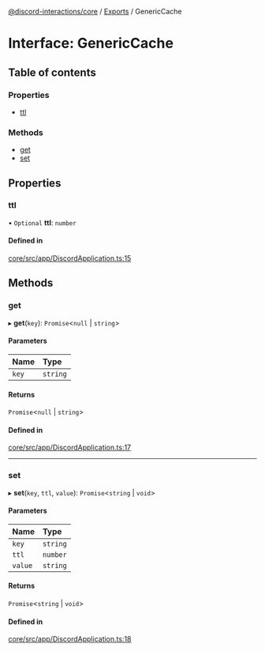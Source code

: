 [@discord-interactions/core](../README.md) / [Exports](../modules.md) / GenericCache

# Interface: GenericCache

## Table of contents

### Properties

- [ttl](GenericCache.md#ttl)

### Methods

- [get](GenericCache.md#get)
- [set](GenericCache.md#set)

## Properties

### ttl

• `Optional` **ttl**: `number`

#### Defined in

[core/src/app/DiscordApplication.ts:15](https://github.com/ssMMiles/interactions.ts/blob/df1cc9e/packages/core/src/app/DiscordApplication.ts#L15)

## Methods

### get

▸ **get**(`key`): `Promise`<``null`` \| `string`\>

#### Parameters

| Name | Type |
| :------ | :------ |
| `key` | `string` |

#### Returns

`Promise`<``null`` \| `string`\>

#### Defined in

[core/src/app/DiscordApplication.ts:17](https://github.com/ssMMiles/interactions.ts/blob/df1cc9e/packages/core/src/app/DiscordApplication.ts#L17)

___

### set

▸ **set**(`key`, `ttl`, `value`): `Promise`<`string` \| `void`\>

#### Parameters

| Name | Type |
| :------ | :------ |
| `key` | `string` |
| `ttl` | `number` |
| `value` | `string` |

#### Returns

`Promise`<`string` \| `void`\>

#### Defined in

[core/src/app/DiscordApplication.ts:18](https://github.com/ssMMiles/interactions.ts/blob/df1cc9e/packages/core/src/app/DiscordApplication.ts#L18)
